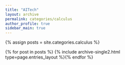 ```yaml
---
title: "AITech"
layout: archive
permalink: categories/calculus
author_profile: true
sidebar_main: true
---
```


{% assign posts = site.categories.calculus %}

{% for post in posts %} {% include archive-single2.html type=page.entries_layout %}{% endfor %}
